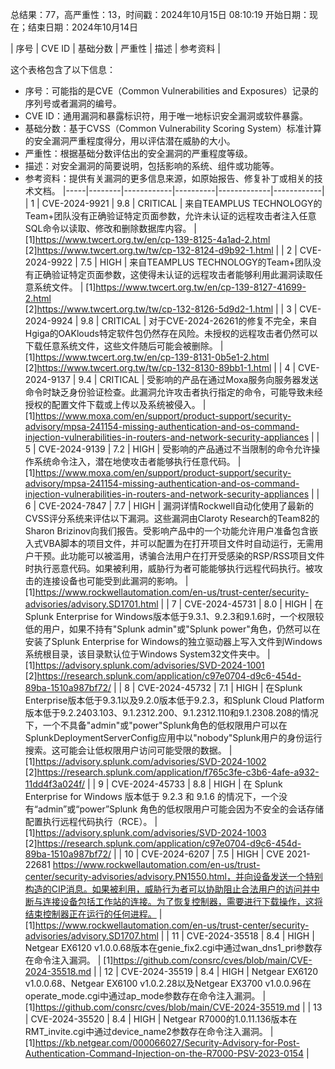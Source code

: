 总结果：77，高严重性：13，时间戳：2024年10月15日 08:10:19
开始日期：现在；结束日期：2024年10月14日

| 序号 | CVE ID | 基础分数 | 严重性 | 描述 | 参考资料 |

这个表格包含了以下信息：

- 序号：可能指的是CVE（Common Vulnerabilities and Exposures）记录的序列号或者漏洞的编号。
- CVE ID：通用漏洞和暴露标识符，用于唯一地标识安全漏洞或软件暴露。
- 基础分数：基于CVSS（Common Vulnerability Scoring System）标准计算的安全漏洞严重程度得分，用以评估潜在威胁的大小。
- 严重性：根据基础分数评估出的安全漏洞的严重程度等级。
- 描述：对安全漏洞的简要说明，包括影响的系统、组件或功能等。
- 参考资料：提供有关漏洞的更多信息来源，如原始报告、修复补丁或相关的技术文档。
|-----|--------|------------|----------|-------------|------------|
| 1 | CVE-2024-9921 | 9.8  | CRITICAL | 来自TEAMPLUS TECHNOLOGY的Team+团队没有正确验证特定页面参数，允许未认证的远程攻击者注入任意SQL命令以读取、修改和删除数据库内容。 | [1]https://www.twcert.org.tw/en/cp-139-8125-4a1ad-2.html<br>[2]https://www.twcert.org.tw/tw/cp-132-8124-d9b92-1.html |
| 2 | CVE-2024-9922 | 7.5  | HIGH | 来自TEAMPLUS TECHNOLOGY的Team+团队没有正确验证特定页面参数，这使得未认证的远程攻击者能够利用此漏洞读取任意系统文件。 | [1]https://www.twcert.org.tw/en/cp-139-8127-41699-2.html<br>[2]https://www.twcert.org.tw/tw/cp-132-8126-5d9d2-1.html |
| 3 | CVE-2024-9924 | 9.8  | CRITICAL | 对于CVE-2024-26261的修复不完全，来自Hgiga的OAKlouds特定软件包仍然存在风险。未授权的远程攻击者仍然可以下载任意系统文件，这些文件随后可能会被删除。 | [1]https://www.twcert.org.tw/en/cp-139-8131-0b5e1-2.html<br>[2]https://www.twcert.org.tw/tw/cp-132-8130-89bb1-1.html |
| 4 | CVE-2024-9137 | 9.4  | CRITICAL | 受影响的产品在通过Moxa服务向服务器发送命令时缺乏身份验证检查。此漏洞允许攻击者执行指定的命令，可能导致未经授权的配置文件下载或上传以及系统被侵入。 | [1]https://www.moxa.com/en/support/product-support/security-advisory/mpsa-241154-missing-authentication-and-os-command-injection-vulnerabilities-in-routers-and-network-security-appliances |
| 5 | CVE-2024-9139 | 7.2  | HIGH | 受影响的产品通过不当限制的命令允许操作系统命令注入，潜在地使攻击者能够执行任意代码。 | [1]https://www.moxa.com/en/support/product-support/security-advisory/mpsa-241154-missing-authentication-and-os-command-injection-vulnerabilities-in-routers-and-network-security-appliances |
| 6 | CVE-2024-7847 | 7.7  | HIGH | 漏洞详情Rockwell自动化使用了最新的CVSS评分系统来评估以下漏洞。这些漏洞由Claroty Research的Team82的Sharon Brizinov向我们报告。受影响产品中的一个功能允许用户准备包含嵌入式VBA脚本的项目文件，并可以配置为在打开项目文件时自动运行，无需用户干预。此功能可以被滥用，诱骗合法用户在打开受感染的RSP/RSS项目文件时执行恶意代码。如果被利用，威胁行为者可能能够执行远程代码执行。被攻击的连接设备也可能受到此漏洞的影响。 | [1]https://www.rockwellautomation.com/en-us/trust-center/security-advisories/advisory.SD1701.html |
| 7 | CVE-2024-45731 | 8.0  | HIGH | 在Splunk Enterprise for Windows版本低于9.3.1、9.2.3和9.1.6时，一个权限较低的用户，如果不持有"Splunk admin"或"Splunk power"角色，仍然可以在安装了Splunk Enterprise for Windows的独立驱动器上写入文件到Windows系统根目录，该目录默认位于Windows System32文件夹中。 | [1]https://advisory.splunk.com/advisories/SVD-2024-1001<br>[2]https://research.splunk.com/application/c97e0704-d9c6-454d-89ba-1510a987bf72/ |
| 8 | CVE-2024-45732 | 7.1  | HIGH | 在Splunk Enterprise版本低于9.3.1以及9.2.0版本低于9.2.3，和Splunk Cloud Platform版本低于9.2.2403.103、9.1.2312.200、9.1.2312.110和9.1.2308.208的情况下，一个不具备"admin"或"power"Splunk角色的低权限用户可以在SplunkDeploymentServerConfig应用中以"nobody"Splunk用户的身份运行搜索。这可能会让低权限用户访问可能受限的数据。 | [1]https://advisory.splunk.com/advisories/SVD-2024-1002<br>[2]https://research.splunk.com/application/f765c3fe-c3b6-4afe-a932-11dd4f3a024f/ |
| 9 | CVE-2024-45733 | 8.8  | HIGH | 在 Splunk Enterprise for Windows 版本低于 9.2.3 和 9.1.6 的情况下，一个没有“admin”或“power”Splunk 角色的低权限用户可能会因为不安全的会话存储配置执行远程代码执行（RCE）。 | [1]https://advisory.splunk.com/advisories/SVD-2024-1003<br>[2]https://research.splunk.com/application/c97e0704-d9c6-454d-89ba-1510a987bf72/ |
| 10 | CVE-2024-6207 | 7.5  | HIGH | CVE 2021-22681 https://www.rockwellautomation.com/en-us/trust-center/security-advisories/advisory.PN1550.html，并向设备发送一个特别构造的CIP消息。如果被利用，威胁行为者可以协助阻止合法用户的访问并中断与连接设备包括工作站的连接。为了恢复控制器，需要进行下载操作，这将结束控制器正在运行的任何进程。 | [1]https://www.rockwellautomation.com/en-us/trust-center/security-advisories/advisory.SD1707.html |
| 11 | CVE-2024-35518 | 8.4  | HIGH | Netgear EX6120 v1.0.0.68版本在genie_fix2.cgi中通过wan_dns1_pri参数存在命令注入漏洞。 | [1]https://github.com/consrc/cves/blob/main/CVE-2024-35518.md |
| 12 | CVE-2024-35519 | 8.4  | HIGH | Netgear EX6120 v1.0.0.68、Netgear EX6100 v1.0.2.28以及Netgear EX3700 v1.0.0.96在operate_mode.cgi中通过ap_mode参数存在命令注入漏洞。 | [1]https://github.com/consrc/cves/blob/main/CVE-2024-35519.md |
| 13 | CVE-2024-35520 | 8.4  | HIGH | Netgear R7000的1.0.11.136版本在RMT_invite.cgi中通过device_name2参数存在命令注入漏洞。 | [1]https://kb.netgear.com/000066027/Security-Advisory-for-Post-Authentication-Command-Injection-on-the-R7000-PSV-2023-0154 |